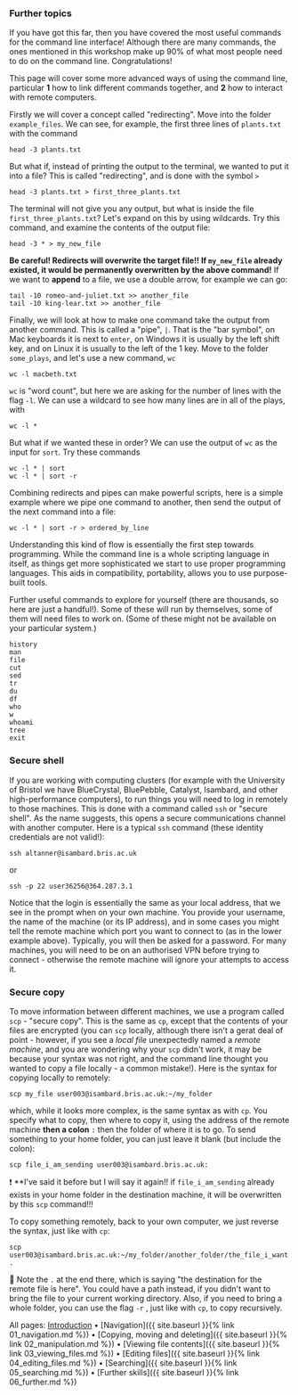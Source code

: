 ### Further topics

If you have got this far, then you have covered the most useful commands for the command line interface! Although there are many commands, the ones mentioned in this workshop make up 90% of what most people need to do on the command line. Congratulations!

This page will cover some more advanced ways of using the command line, particular **1** how to link different commands together, and **2** how to interact with remote computers. 

Firstly we will cover a concept called "redirecting". Move into the folder `example_files`. We can see, for example, the first three lines of `plants.txt` with the command

```
head -3 plants.txt
```

But what if, instead of printing the output to the terminal, we wanted to put it into a file? This is called "redirecting", and is done with the symbol `>`

```
head -3 plants.txt > first_three_plants.txt
```

The terminal will not give you any output, but what is inside the file `first_three_plants.txt`? Let's expand on this by using wildcards. Try this command, and examine the contents of the output file:

```
head -3 * > my_new_file
```

**Be careful! Redirects will overwrite the target file!! If `my_new_file` already existed, it would be permanently overwritten by the above command!** If we want to **append** to a file, we use a double arrow, for example we can go:

```
tail -10 romeo-and-juliet.txt >> another_file
tail -10 king-lear.txt >> another_file
```

Finally, we will look at how to make one command take the output from another command. This is called a "pipe", `|`. That is the "bar symbol", on Mac keyboards it is next to `enter`, on Windows it is usually by the left shift key, and on Linux it is usually to the left of the 1 key. Move to the folder `some_plays`, and let's use a new command, `wc`

```
wc -l macbeth.txt
```

`wc` is "word count", but here we are asking for the number of lines with the flag `-l`. We can use a wildcard to see how many lines are in all of the plays, with

```
wc -l *
```

But what if we wanted these in order? We can use the output of `wc` as the input for `sort`. Try these commands

```
wc -l * | sort
wc -l * | sort -r
```

Combining redirects and pipes can make powerful scripts, here is a simple example where we pipe one command to another, then send the output of the next command into a file:

```
wc -l * | sort -r > ordered_by_line
```

Understanding this kind of flow is essentially the first step towards programming. While the command line is a whole scripting language in itself, as things get more sophisticated we start to use proper programming languages. This aids in compatibility, portability, allows you to use purpose-built tools. 

Further useful commands to explore for yourself (there are thousands, so here are just a handful!). Some of these will run by themselves, some of them will need files to work on. (Some of these might not be available on your particular system.)

```
history
man
file
cut
sed
tr
du
df
who
w
whoami
tree
exit
```

### Secure shell

If you are working with computing clusters (for example with the University of Bristol we have BlueCrystal, BluePebble, Catalyst, Isambard, and other high-performance computers), to run things you will need to log in remotely to those machines. This is done with a command called `ssh` or "secure shell". As the name suggests, this opens a secure communications channel with another computer. Here is a typical `ssh` command (these identity credentials are not valid!):

```
ssh altanner@isambard.bris.ac.uk
```

or

```
ssh -p 22 user36256@364.287.3.1
```

Notice that the login is essentially the same as your local address, that we see in the prompt when on your own machine. You provide your username, the name of the machine (or its IP address), and in some cases you might tell the remote machine which port you want to connect to (as in the lower example above). Typically, you will then be asked for a password. For many machines, you will need to be on an authorised VPN before trying to connect - otherwise the remote machine will ignore your attempts to access it.

### Secure copy

To move information between different machines, we use a program called `scp` - "secure copy". This is the same as `cp`, except that the contents of your files are encrypted (you can `scp` locally, although there isn't a gerat deal of point - however, if you see a *local file* unexpectedly named a *remote machine*, and you are wondering why your `scp` didn't work, it may be because your syntax was not right, and the command line thought you wanted to copy a file locally - a common mistake!). Here is the syntax for copying locally to remotely:

```
scp my_file user003@isambard.bris.ac.uk:~/my_folder
```

which, while it looks more complex, is the same syntax as with `cp`. You specify what to copy, then where to copy it, using the address of the remote machine **then a colon** `:` then the folder of where it is to go. To send something to your home folder, you can just leave it blank (but include the colon):

```
scp file_i_am_sending user003@isambard.bris.ac.uk:
```

❗ **I've said it before but I will say it again!! if `file_i_am_sending` already exists in your home folder in the destination machine, it will be overwritten by this `scp` command!!!

To copy something remotely, back to your own computer, we just reverse the syntax, just like with `cp`:

```
scp user003@isambard.bris.ac.uk:~/my_folder/another_folder/the_file_i_want .
```

💙 Note the `.` at the end there, which is saying "the destination for the remote file is here". You could have a path instead, if you didn't want to bring the file to your current working directory. Also, if you need to bring a whole folder, you can use the flag `-r` , just like with `cp`, to copy recursively.

All pages: [Introduction](https://altanner.github.io/intro_to_CLI) • [Navigation]({{ site.baseurl }}{% link 01_navigation.md %}) • [Copying, moving and deleting]({{ site.baseurl }}{% link 02_manipulation.md %}) • [Viewing file contents]({{ site.baseurl }}{% link 03_viewing_files.md %}) • [Editing files]({{ site.baseurl }}{% link 04_editing_files.md %}) • [Searching]({{ site.baseurl }}{% link 05_searching.md %}) • [Further skills]({{ site.baseurl }}{% link 06_further.md %})

